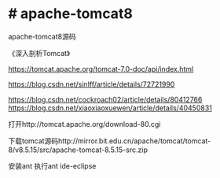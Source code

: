 # # apache-tomcat8

apache-tomcat8源码

《深入剖析Tomcat》

https://tomcat.apache.org/tomcat-7.0-doc/api/index.html


https://blog.csdn.net/sinlff/article/details/72721990

https://blog.csdn.net/cockroach02/article/details/80412766
https://blog.csdn.net/xiaoxiaoxuewen/article/details/40450831

打开http://tomcat.apache.org/download-80.cgi


下载tomcat源码http://mirror.bit.edu.cn/apache/tomcat/tomcat-8/v8.5.15/src/apache-tomcat-8.5.15-src.zip

安装ant
执行ant ide-eclipse